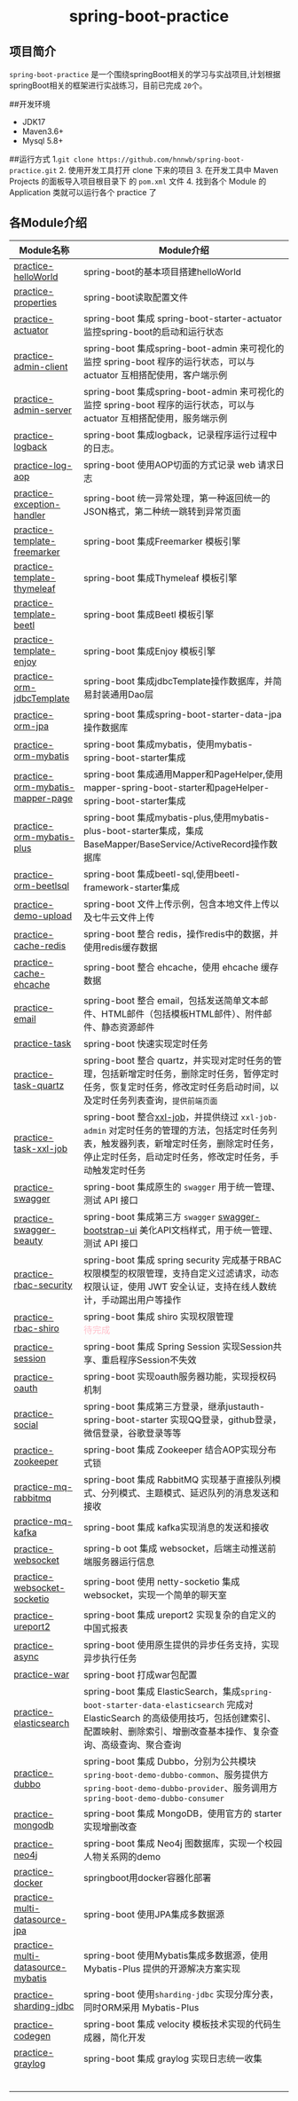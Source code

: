 <h1 align="center">spring-boot-practice</h1>

## 项目简介

`spring-boot-practice` 是一个围绕springBoot相关的学习与实战项目,计划根据springBoot相关的框架进行实战练习，目前已完成 `20`个。

##开发环境

- JDK17
- Maven3.6+
- Mysql 5.8+

##运行方式
1.`git clone https://github.com/hnnwb/spring-boot-practice.git`
2. 使用开发工具打开 clone 下来的项目
3. 在开发工具中 Maven Projects 的面板导入项目根目录下 的 `pom.xml` 文件
4. 找到各个 Module 的 Application 类就可以运行各个 practice 了

## 各Module介绍

| Module名称                                                                 | Module介绍                                                                                                                                                                                                |
|--------------------------------------------------------------------------|---------------------------------------------------------------------------------------------------------------------------------------------------------------------------------------------------------|
| [practice-helloWorld](./practice-helloworld)                             | spring-boot的基本项目搭建helloWorld                                                                                                                                                                            |
| [practice-properties](./practice-properties)                             | spring-boot读取配置文件                                                                                                                                                                                       |
| [practice-actuator](./practice-actuator)                                 | spring-boot 集成 spring-boot-starter-actuator 监控spring-boot的启动和运行状态                                                                                                                                       |
| [practice-admin-client](./practice-admin-client)                         | spring-boot 集成spring-boot-admin 来可视化的监控 spring-boot 程序的运行状态，可以与 actuator 互相搭配使用，客户端示例                                                                                                                   |
| [practice-admin-server](./practice-admin-server)                         | spring-boot 集成spring-boot-admin 来可视化的监控 spring-boot 程序的运行状态，可以与 actuator 互相搭配使用，服务端示例                                                                                                                   |
| [practice-logback](./practice-logback)                                   | spring-boot 集成logback，记录程序运行过程中的日志。                                                                                                                                                                     |
| [practice-log-aop](./practice-log-aop)                                   | spring-boot 使用AOP切面的方式记录 web 请求日志                                                                                                                                                                       |
| [practice-exception-handler](./practice-exception-handler)               | spring-boot 统一异常处理，第一种返回统一的JSON格式，第二种统一跳转到异常页面                                                                                                                                                          |
| [practice-template-freemarker](./practice-template-freemarker)           | spring-boot 集成Freemarker 模板引擎                                                                                                                                                                           |
| [practice-template-thymeleaf](./practice-template-thymeleaf)             | spring-boot 集成Thymeleaf 模板引擎                                                                                                                                                                            |
| [practice-template-beetl](./practice-template-beetl)                     | spring-boot 集成Beetl 模板引擎                                                                                                                                                                                |
| [practice-template-enjoy](./practice-template-enjoy)                     | spring-boot 集成Enjoy 模板引擎                                                                                                                                                                                |
| [practice-orm-jdbcTemplate](./practice-orm-jdbcTemplate)                 | spring-boot 集成jdbcTemplate操作数据库，并简易封装通用Dao层                                                                                                                                                             |
| [practice-orm-jpa](./practice-orm-jpa)                                   | spring-boot 集成spring-boot-starter-data-jpa操作数据库                                                                                                                                                         |
| [practice-orm-mybatis](./practice-orm-mybatis)                           | spring-boot 集成mybatis，使用mybatis-spring-boot-starter集成                                                                                                                                                   |
| [practice-orm-mybatis-mapper-page](./practice-orm-mybatis-mapper-page)   | spring-boot 集成通用Mapper和PageHelper,使用mapper-spring-boot-starter和pageHelper-spring-boot-starter集成                                                                                                         |
| [practice-orm-mybatis-plus](./practice-orm-mybatis-plus)                 | spring-boot 集成mybatis-plus,使用mybatis-plus-boot-starter集成，集成BaseMapper/BaseService/ActiveRecord操作数据库                                                                                                     |
| [practice-orm-beetlsql](./practice-orm-beetlsql)                         | spring-boot 集成beetl-sql,使用beetl-framework-starter集成                                                                                                                                                     |
| [practice-demo-upload](./practice-demo-upload)                           | spring-boot 文件上传示例，包含本地文件上传以及七牛云文件上传                                                                                                                                                                    |
| [practice-cache-redis](./practice-cache-redis)                           | spring-boot 整合 redis，操作redis中的数据，并使用redis缓存数据                                                                                                                                                           |
| [practice-cache-ehcache](./practice-cache-ehcache)                       | spring-boot 整合 ehcache，使用 ehcache 缓存数据                                                                                                                                                                  |
| [practice-email](./practice-email)                                       | spring-boot 整合 email，包括发送简单文本邮件、HTML邮件（包括模板HTML邮件）、附件邮件、静态资源邮件                                                                                                                                          |
| [practice-task](./practice-task)                                         | spring-boot 快速实现定时任务                                                                                                                                                                                    |
| [practice-task-quartz](./practice-task-quartz)                           | spring-boot 整合 quartz，并实现对定时任务的管理，包括新增定时任务，删除定时任务，暂停定时任务，恢复定时任务，修改定时任务启动时间，以及定时任务列表查询，`提供前端页面`                                                                                                          |
| [practice-task-xxl-job](./practice-task-xxl-job)                         | spring-boot 整合[xxl-job](http://www.xuxueli.com/xxl-job/en/#/)，并提供绕过 `xxl-job-admin` 对定时任务的管理的方法，包括定时任务列表，触发器列表，新增定时任务，删除定时任务，停止定时任务，启动定时任务，修改定时任务，手动触发定时任务                                              |
| [practice-swagger](./practice-swagger)                                   | spring-boot 集成原生的 `swagger` 用于统一管理、测试 API 接口                                                                                                                                                            |
| [practice-swagger-beauty](./practice-swagger-beauty)                     | spring-boot 集成第三方 `swagger` [swagger-bootstrap-ui](https://github.com/xiaoymin/Swagger-Bootstrap-UI) 美化API文档样式，用于统一管理、测试 API 接口                                                                         |
| [practice-rbac-security](./practice-rbac-security)                       | spring-boot 集成 spring security 完成基于RBAC权限模型的权限管理，支持自定义过滤请求，动态权限认证，使用 JWT 安全认证，支持在线人数统计，手动踢出用户等操作                                                                                                        |
| [practice-rbac-shiro](./practice-rbac-shiro)                             | spring-boot 集成 shiro 实现权限管理<br /> <span style="color:pink;">待完成</span>                                                                                                                                  |
| [practice-session](./practice-session)                                   | spring-boot 集成 Spring Session 实现Session共享、重启程序Session不失效                                                                                                                                                |
| [practice-oauth](./practice-oauth)                                       | spring-boot 实现oauth服务器功能，实现授权码机制                                                                                                                                                                        |
| [practice-social](./practice-social)                                     | spring-boot 集成第三方登录，继承justauth-spring-boot-starter 实现QQ登录，github登录，微信登录，谷歌登录等等                                                                                                                          |
| [practice-zookeeper](./practice-zookeeper)                               | spring-boot 集成 Zookeeper 结合AOP实现分布式锁                                                                                                                                                                    |
| [practice-mq-rabbitmq](./practice-mq-rabbitmq)                           | spring-boot 集成 RabbitMQ 实现基于直接队列模式、分列模式、主题模式、延迟队列的消息发送和接收                                                                                                                                               |
| [practice-mq-kafka](./practice-mq-kafka)                                 | spring-boot 集成 kafka实现消息的发送和接收                                                                                                                                                                          |
| [practice-websocket](./practice-websocket)                               | spring-b                                                                                                                                                               oot 集成 websocket，后端主动推送前端服务器运行信息 |
| [practice-websocket-socketio](./practice-websocket-socketio)             | spring-boot 使用 netty-socketio 集成 websocket，实现一个简单的聊天室                                                                                                                                                   |
| [practice-ureport2](./practice-ureport2)                                 | spring-boot 集成 ureport2 实现复杂的自定义的中国式报表                                                                                                                                                                  |
| [practice-async](./practice-async)                                       | spring-boot 使用原生提供的异步任务支持，实现异步执行任务                                                                                                                                                                      |
| [practice-war](./practice-war)                                           | spring-boot 打成war包配置                                                                                                                                                                                    |
| [practice-elasticsearch](./practice-elasticsearch)                       | spring-boot 集成 ElasticSearch，集成`spring-boot-starter-data-elasticsearch` 完成对 ElasticSearch 的高级使用技巧，包括创建索引、配置映射、删除索引、增删改查基本操作、复杂查询、高级查询、聚合查询                                                              |
| [practice-dubbo](./practice-dubbo)                                       | spring-boot 集成 Dubbo，分别为公共模块`spring-boot-demo-dubbo-common`、服务提供方`spring-boot-demo-dubbo-provider`、服务调用方`spring-boot-demo-dubbo-consumer`                                                               |
| [practice-mongodb](./practice-mongodb)                                   | spring-boot 集成 MongoDB，使用官方的 starter 实现增删改查                                                                                                                                                             |
| [practice-neo4j](./practice-neo4j)                                       | spring-boot 集成 Neo4j 图数据库，实现一个校园人物关系网的demo                                                                                                                                                              |
| [practice-docker](./practice-docker)                                     | springboot用docker容器化部署                                                                                                                                                                                  |
| [practice-multi-datasource-jpa](./practice-multi-datasource-jpa)         |  spring-boot 使用JPA集成多数据源                                                                                                                                                                                                       |
| [practice-multi-datasource-mybatis](./practice-multi-datasource-mybatis) | spring-boot 使用Mybatis集成多数据源，使用 Mybatis-Plus 提供的开源解决方案实现                                                                                                                                                                                                        |
| [practice-sharding-jdbc](./practice-sharding-jdbc)                       |   spring-boot 使用`sharding-jdbc` 实现分库分表，同时ORM采用 Mybatis-Plus                                                                                                                                                                                                      |
| [practice-codegen](./practice-codegen)                                   | spring-boot 集成 velocity 模板技术实现的代码生成器，简化开发                                                                                                                                                                                                        |
| [practice-graylog](./practice-graylog)                                   |  spring-boot 集成 graylog 实现日志统一收集                                                                                                                                                                                                       |
|                                                                          |                                                                                                                                                                                                         |
|                                                                          |                                                                                                                                                                                                         |
|                                                                          |                                                                                                                                                                                                         |
|                                                                          |                                                                                                                                                                                                         |
|                                                                          |                                                                                                                                                                                                         |
|                                                                          |                                                                                                                                                                                                         |
